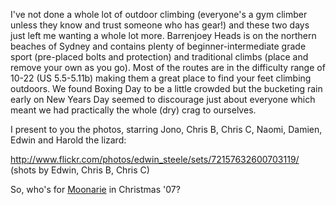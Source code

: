 <!--
.. title: Rock Climbing at Barrenjoey (Christmas '06)
.. slug: 20070104rock-climbing-at-barrenjoey-christmas-06
.. date: 2007/01/04 22:36:06
.. tags: Photography, Rock Climbing
.. link: 
.. description: 
-->


I've not done a whole lot of outdoor climbing (everyone's a gym climber unless they know and trust someone who has gear!) and these two days just left me wanting a whole lot more. Barrenjoey Heads is on the northern beaches of Sydney and contains plenty of beginner-intermediate grade sport (pre-placed bolts and protection) and traditional climbs (place and remove your own as you go). Most of the routes are in the difficulty range of 10-22 (US 5.5-5.11b) making them a great place to find your feet climbing outdoors. We found Boxing Day to be a little crowded but the bucketing rain early on New Years Day seemed to discourage just about everyone which meant we had practically the whole (dry) crag to ourselves.

I present to you the photos, starring Jono, Chris B, Chris C, Naomi, Damien, Edwin and Harold the lizard:

<http://www.flickr.com/photos/edwin_steele/sets/72157632600703119/> (shots by Edwin, Chris B, Chris C)

So, who's for [Moonarie](http://www.thecrag.com/climbing/australia/moonarie) in Christmas '07?

